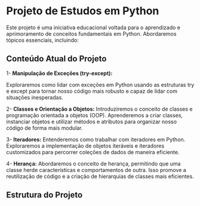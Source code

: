 # Projeto de Estudos em Python
Este projeto é uma iniciativa educacional voltada para o aprendizado e aprimoramento de conceitos fundamentais em Python. Abordaremos tópicos essenciais, incluindo:

## Conteúdo Atual do Projeto
1- <b>Manipulação de Exceções (try-except):</b>

Exploraremos como lidar com exceções em Python usando as estruturas try e except para tornar nosso código mais robusto e capaz de lidar com situações inesperadas.

2- <b>Classes e Orientação a Objetos:</b>
Introduziremos o conceito de classes e programação orientada a objetos (OOP). Aprenderemos a criar classes, instanciar objetos e utilizar métodos e atributos para organizar nosso código de forma mais modular.

3- <b>Iteradores:</b>
Entenderemos como trabalhar com iteradores em Python. Exploraremos a implementação de objetos iteráveis e iteradores customizados para percorrer coleções de dados de maneira eficiente.

4- <b>Herança:</b>
Abordaremos o conceito de herança, permitindo que uma classe herde características e comportamentos de outra. Isso promove a reutilização de código e a criação de hierarquias de classes mais eficientes.

## Estrutura do Projeto
